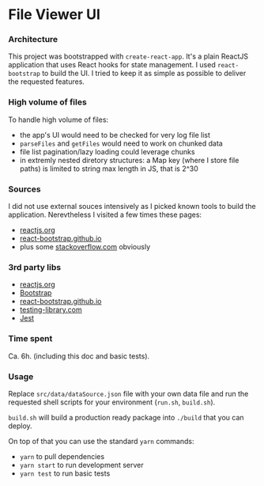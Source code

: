 # File Viewer UI

### Architecture
This project was bootstrapped with `create-react-app`. It's a plain ReactJS application that uses React hooks for state management. I used `react-bootstrap` to build the UI. I tried to keep it as simple as possible to deliver the requested features.

### High volume of files
To handle high volume of files:
- the app's UI would need to be checked for very log file list
- `parseFiles` and `getFiles` would need to work on chunked data
- file list pagination/lazy loading could leverage chunks
- in extremly nested diretory structures: a Map key (where I store file paths) is limited to string max length in JS, that is 2^30

### Sources
I did not use external souces intensively as I picked known tools to build the application. Nerevtheless I visited a few times these pages:
- [reactjs.org](https://reactjs.org/ "reactjs.org")
- [react-bootstrap.github.io](https://react-bootstrap.github.io/ "react-bootstrap.github.io")
- plus some [stackoverflow.com](https://stackoverflow.com/ "stackoverflow.com") obviously

### 3rd party libs
- [reactjs.org](https://reactjs.org/ "reactjs.org")
- [Bootstrap](https://getbootstrap.com/ "Bootstrap")
- [react-bootstrap.github.io](https://react-bootstrap.github.io/ "react-bootstrap.github.io")
- [testing-library.com](https://testing-library.com/ "testing-library")
- [Jest](https://jestjs.io/ "Jest")

### Time spent
Ca. 6h. (including this doc and basic tests).

### Usage
Replace `src/data/dataSource.json` file with your own data file and run the requested shell scripts for your environment (`run.sh`, `build.sh`).

`build.sh` will build a production ready package into `./build` that you can deploy.

On top of that you can use the standard `yarn` commands:
- `yarn` to pull dependencies
- `yarn start` to run development server
- `yarn test` to run basic tests
